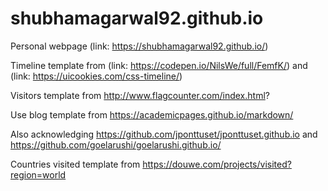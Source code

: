# shubhamagarwal92.github.io

Personal webpage (link: https://shubhamagarwal92.github.io/)


Timeline template from (link: https://codepen.io/NilsWe/full/FemfK/)
and 
(link: https://uicookies.com/css-timeline/)


Visitors template from http://www.flagcounter.com/index.html?

Use blog template from https://academicpages.github.io/markdown/

Also acknowledging https://github.com/jponttuset/jponttuset.github.io and https://github.com/goelarushi/goelarushi.github.io/

Countries visited template from https://douwe.com/projects/visited?region=world
